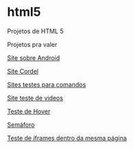 # html5
Projetos de HTML 5

Projetos pra valer

<a href="https://kostikgs.github.io/projeto-android/" target='_blank'> Site sobre Android

<a href="https://kostikgs.github.io/html5/modulo3/d012/"> Site Cordel


Sites testes para comandos

<a href="https://kostikgs.github.io/html5/modulo1/Site_com_links_de_video/index" target='_blank'> Site teste de videos

<a href="https://kostikgs.github.io/html5/modulo2/Ex020/hover" target='_blank'> Teste de Hover

<a href="https://kostikgs.github.io/html5/modulo2/Ex020/pseudoclasse" target='_blank'> Semáforo

<a href="https://kostikgs.github.io/html5/modulo3/Ex024/iframe003" target="_blank"> Teste de iframes dentro da mesma página